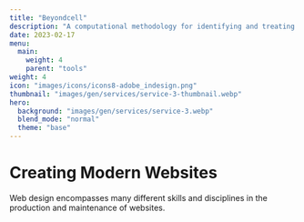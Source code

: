 ```yaml
---
title: "Beyondcell"
description: "A computational methodology for identifying and treating tumour cell subpopulations with distinct drug responses in single-cell RNA-seq data."
date: 2023-02-17
menu:
  main:
    weight: 4
    parent: "tools"
weight: 4
icon: "images/icons/icons8-adobe_indesign.png"
thumbnail: "images/gen/services/service-3-thumbnail.webp"
hero:
  background: "images/gen/services/service-3.webp"
  blend_mode: "normal"
  theme: "base"
---
```


# Creating Modern Websites

Web design encompasses many different skills and disciplines in the production and maintenance of websites.


